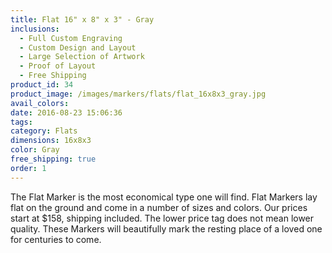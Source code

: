 ```yaml
---
title: Flat 16" x 8" x 3" - Gray
inclusions:
  - Full Custom Engraving
  - Custom Design and Layout
  - Large Selection of Artwork
  - Proof of Layout
  - Free Shipping
product_id: 34
product_image: /images/markers/flats/flat_16x8x3_gray.jpg
avail_colors: 
date: 2016-08-23 15:06:36
tags:
category: Flats
dimensions: 16x8x3
color: Gray
free_shipping: true
order: 1
---
```

The Flat Marker is the most economical type one will find. Flat Markers lay flat on the ground and come in a number of sizes and colors. Our prices start at $158, shipping included. The lower price tag does not mean lower quality. These Markers will beautifully mark the resting place of a loved one for centuries to come.
